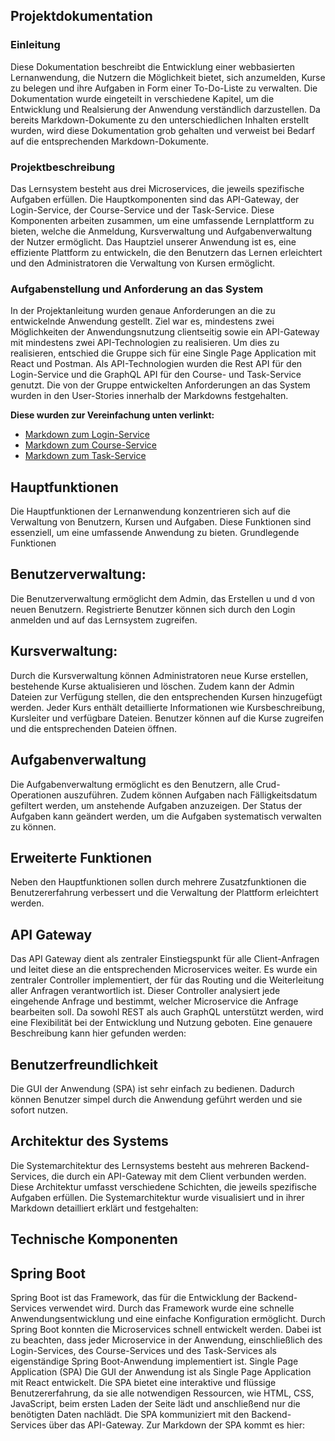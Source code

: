 ## Projektdokumentation

### Einleitung

Diese Dokumentation beschreibt die Entwicklung einer webbasierten Lernanwendung, die Nutzern die Möglichkeit bietet, sich anzumelden, Kurse zu belegen und ihre Aufgaben in Form einer To-Do-Liste zu verwalten. Die Dokumentation wurde eingeteilt in verschiedene Kapitel, um die Entwicklung und Realsierung der Anwendung verständlich darzustellen. Da bereits Markdown-Dokumente zu den unterschiedlichen Inhalten erstellt wurden, wird diese Dokumentation grob gehalten und verweist bei Bedarf auf die entsprechenden Markdown-Dokumente.

### Projektbeschreibung

Das Lernsystem besteht aus drei Microservices, die jeweils spezifische Aufgaben erfüllen. Die Hauptkomponenten sind das API-Gateway, der Login-Service, der Course-Service und der Task-Service. Diese Komponenten arbeiten zusammen, um eine umfassende Lernplattform zu bieten, welche die Anmeldung, Kursverwaltung und Aufgabenverwaltung der Nutzer ermöglicht.
Das Hauptziel unserer Anwendung ist es, eine effiziente Plattform zu entwickeln, die den Benutzern das Lernen erleichtert und den Administratoren die Verwaltung von Kursen ermöglicht.

### Aufgabenstellung und Anforderung an das System

In der Projektanleitung wurden genaue Anforderungen an die zu entwickelnde Anwendung gestellt. Ziel war es, mindestens zwei Möglichkeiten der Anwendungsnutzung clientseitig sowie ein API-Gateway mit mindestens zwei API-Technologien zu realisieren.
Um dies zu realisieren, entschied die Gruppe sich für eine Single Page Application mit React und Postman. Als API-Technologien wurden die Rest API für den Login-Service und die GraphQL API für den Course- und Task-Service genutzt.
Die von der Gruppe entwickelten Anforderungen an das System wurden in den User-Stories innerhalb der Markdowns festgehalten. 

**Diese wurden zur Vereinfachung unten verlinkt:**

- [Markdown zum Login-Service](MarkdownLogin.md)
- [Markdown zum Course-Service](CourseManagement-Markdown.md)
- [Markdown zum Task-Service](TaskService-Markdown.md)

## Hauptfunktionen

Die Hauptfunktionen der Lernanwendung konzentrieren sich auf die Verwaltung von Benutzern, Kursen und Aufgaben. Diese Funktionen sind essenziell, um eine umfassende Anwendung zu bieten.
Grundlegende Funktionen

## Benutzerverwaltung:

Die Benutzerverwaltung ermöglicht dem Admin, das Erstellen u und d von neuen Benutzern. Registrierte Benutzer können sich durch den Login anmelden und auf das Lernsystem zugreifen.

## Kursverwaltung:

Durch die Kursverwaltung können Administratoren neue Kurse erstellen, bestehende Kurse aktualisieren und löschen. Zudem kann der Admin Dateien zur Verfügung stellen, die den entsprechenden Kursen hinzugefügt werden. Jeder Kurs enthält detaillierte Informationen wie Kursbeschreibung, Kursleiter und verfügbare Dateien. Benutzer können auf die Kurse zugreifen und die entsprechenden Dateien öffnen.

## Aufgabenverwaltung

Die Aufgabenverwaltung ermöglicht es den Benutzern, alle Crud-Operationen auszuführen. Zudem können Aufgaben nach Fälligkeitsdatum gefiltert werden, um anstehende Aufgaben anzuzeigen. Der Status der Aufgaben kann geändert werden, um die Aufgaben systematisch verwalten zu können.

## Erweiterte Funktionen

Neben den Hauptfunktionen sollen durch mehrere Zusatzfunktionen die Benutzererfahrung verbessert und die Verwaltung der Plattform erleichtert werden.

## API Gateway

Das API Gateway dient als zentraler Einstiegspunkt für alle Client-Anfragen und leitet diese an die entsprechenden Microservices weiter. Es wurde ein zentraler Controller implementiert, der für das Routing und die Weiterleitung aller Anfragen verantwortlich ist. Dieser Controller analysiert jede eingehende Anfrage und bestimmt, welcher Microservice die Anfrage bearbeiten soll. Da sowohl REST als auch GraphQL unterstützt werden, wird eine Flexibilität bei der Entwicklung und Nutzung geboten.
Eine genauere Beschreibung kann hier gefunden werden: 

## Benutzerfreundlichkeit

Die GUI der Anwendung (SPA) ist sehr einfach zu bedienen. Dadurch können Benutzer simpel durch die Anwendung geführt werden und sie sofort nutzen.

## Architektur des Systems

Die Systemarchitektur des Lernsystems besteht aus mehreren Backend-Services, die durch ein API-Gateway mit dem Client verbunden werden. Diese Architektur umfasst verschiedene Schichten, die jeweils spezifische Aufgaben erfüllen.
Die Systemarchitektur wurde visualisiert und in ihrer Markdown detailliert erklärt und festgehalten: 

## Technische Komponenten

## Spring Boot
Spring Boot ist das Framework, das für die Entwicklung der Backend-Services verwendet wird. Durch das Framework wurde eine schnelle Anwendungsentwicklung und eine einfache Konfiguration ermöglicht. Durch Spring Boot konnten die Microservices schnell entwickelt werden. Dabei ist zu beachten, dass jeder Microservice in der Anwendung, einschließlich des Login-Services, des Course-Services und des Task-Services als eigenständige Spring Boot-Anwendung implementiert ist.
Single Page Application (SPA)
Die GUI der Anwendung ist als Single Page Application mit React entwickelt. Die SPA bietet eine interaktive und flüssige Benutzererfahrung, da sie alle notwendigen Ressourcen, wie HTML, CSS, JavaScript, beim ersten Laden der Seite lädt und anschließend nur die benötigten Daten nachlädt. Die SPA kommuniziert mit den Backend-Services über das API-Gateway.
Zur Markdown der SPA kommt es hier: